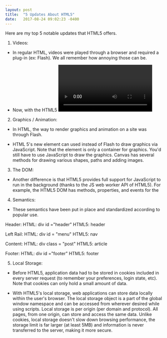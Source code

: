 ```yaml
---
layout: post
title:  "5 Updates About HTML5"
date:   2017-08-24 09:02:23 -0400
---
```



Here are my top 5 notable updates that HTML5 offers.

1. Videos:

* In regular HTML, videos were played through a browser and required a plug-in (ex: Flash). We all remember how annoying those can be.

* Now, with the HTML5 <video> element, you can embed a video directly into a web page. Speaking of Flash...

2. Graphics / Animation:
 
* In HTML, the way to render graphics and animation on a site was through Flash.

* HTML 5's new <canvas> element can used instead of Flash to draw graphics via JavaScript. Note that the <canvas> element is only a container for graphics. You'd still have to use JavaScript to draw the graphics. Canvas has several methods for drawing various shapes, paths and adding images.

3. The DOM:

* Another difference is that HTML5 provides full support for JavaScript to run in the background (thanks to the JS web worker API of HTML5). For example, the HTML5 DOM has methods, properties, and events for the <audio> and <video> elements which allow you to manipulate these elements using JavaScript.

4. Semantics:

* These semantics have been put in place and standardized according to popular use.

Header:
HTML: div id ="header"
HTML5: header

Left Rail:
HTML: div id = "menu"
HTML5: nav

Content:
HTML: div class = "post"
HTML5: article

Footer:
HTML: div id ="footer"
HTML5: footer

5. Local Storage:

* Before HTML5, application data had to be stored in cookies included in every server request (to remember your preferences, login state, etc). Note that cookies can only hold a small amount of data.

* With HTML5's local storage, web applications can store data locally within the user's browser. The local storage object is a part of the global window namespace and can be accessed from wherever desired while using scripts. Local storage is per origin (per domain and protocol). All pages, from one origin, can store and access the same data. Unlike cookies, local storage doesn't slow down browsing performance, the storage limit is far larger (at least 5MB) and information is never transferred to the server, making it more secure.




